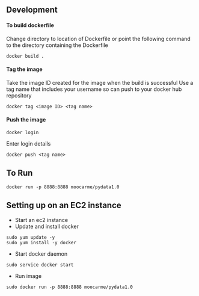 ## Development
#### To build dockerfile
Change directory to location of Dockerfile or point the following command to the directory containing the Dockerfile
```
docker build .
```

#### Tag the image
Take the image ID created for the image when the build is successful 
Use a tag name that includes your username so can push to your docker hub repository
```
docker tag <image ID> <tag name>
```

#### Push the image 
```
docker login
```
Enter login details

```
docker push <tag name>
```


## To Run
```
docker run -p 8888:8888 moocarme/pydata1.0
```


## Setting up on an EC2 instance

- Start an ec2 instance
- Update and install docker
```
sudo yum update -y
sudo yum install -y docker
```

- Start docker daemon
```
sudo service docker start
```

- Run image
```
sudo docker run -p 8888:8888 moocarme/pydata1.0
```
